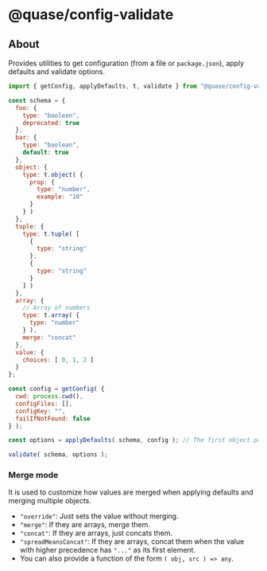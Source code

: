 # @quase/config-validate

## About

Provides utilities to get configuration (from a file or `package.json`), apply defaults and validate options.

```js
import { getConfig, applyDefaults, t, validate } from "@quase/config-validate";

const schema = {
  foo: {
    type: "boolean",
    deprecated: true
  },
  bar: {
    type: "boolean",
    default: true
  },
  object: {
    type: t.object( {
      prop: {
        type: "number",
        example: "10"
      }
    } )
  },
  tuple: {
    type: t.tuple( [
      {
        type: "string"
      },
      {
        type: "string"
      }
    ] )
  },
  array: {
    // Array of numbers
    type: t.array( {
      type: "number"
    } ),
    merge: "concat"
  },
  value: {
    choices: [ 0, 1, 2 ]
  }
};

const config = getConfig( {
  cwd: process.cwd(),
  configFiles: [],
  configKey: "",
  failIfNotFound: false
} );

const options = applyDefaults( schema, config ); // The first object passed (after schema) takes precedence

validate( schema, options );

```

### Merge mode

It is used to customize how values are merged when applying defaults and merging multiple objects.

- `"override"`: Just sets the value without merging.
- `"merge"`: If they are arrays, merge them.
- `"concat"`: If they are arrays, just concats them.
- `"spreadMeansConcat"`: If they are arrays, concat them when the value with higher precedence has `"..."` as its first element.
- You can also provide a function of the form `( obj, src ) => any`.
